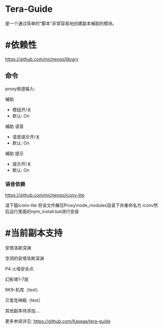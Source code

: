# Tera-Guide

是一个通过简单的“脚本”非常容易地创建副本補助的模块。

# #依赖性
https://github.com/michengs/library




## 命令
proxy频道输入:

補助
- 模组开/关
- 默认: On


補助 语音
- 语音提示开/关
- 默认: On

補助 提示
- 提示开/关
- 默认: On



### 语音依赖
https://github.com/michengs/iconv-lite

请下载iconv-lite 将该文件解压Proxy\node_modules目录下并重命名为
iconv然后运行里面的npm_install.bat进行安装


# #当前副本支持

安塔洛斯深渊

空洞的安塔洛斯深渊

P4 火墙安全点

幻影塔1-7层

RK9-机库（test）

贝里克神殿（test）

其他副本待添加....

更多参阅详见: 
https://github.com/Kaseaa/tera-guide